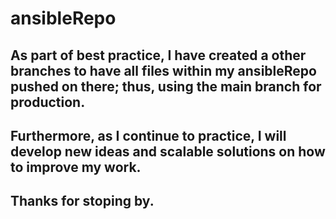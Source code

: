 # ansibleRepo

## As part of best practice, I have created a other branches to have all files within my ansibleRepo pushed on there; thus, using the main branch for production. 

## Furthermore, as I continue to practice, I will develop new ideas and scalable solutions on how to improve my work.

## Thanks for stoping by. 
